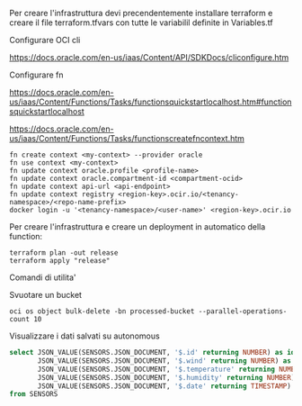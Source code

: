 Per creare l'infrastruttura devi precendentemente installare terraform e creare il file terraform.tfvars con tutte le variabilil definite in Variables.tf

Configurare OCI cli

https://docs.oracle.com/en-us/iaas/Content/API/SDKDocs/cliconfigure.htm

Configurare fn

https://docs.oracle.com/en-us/iaas/Content/Functions/Tasks/functionsquickstartlocalhost.htm#functionsquickstartlocalhost

https://docs.oracle.com/en-us/iaas/Content/Functions/Tasks/functionscreatefncontext.htm

```console
fn create context <my-context> --provider oracle
fn use context <my-context>
fn update context oracle.profile <profile-name>
fn update context oracle.compartment-id <compartment-ocid>
fn update context api-url <api-endpoint>
fn update context registry <region-key>.ocir.io/<tenancy-namespace>/<repo-name-prefix>
docker login -u '<tenancy-namespace>/<user-name>' <region-key>.ocir.io
```

Per creare l'infrastruttura e creare un deployment in automatico della function:

```console
terraform plan -out release
terraform apply "release"
```

Comandi di utilita'

Svuotare un bucket

```console
oci os object bulk-delete -bn processed-bucket --parallel-operations-count 10
```

Visualizzare i dati salvati su autonomous

```sql
select JSON_VALUE(SENSORS.JSON_DOCUMENT, '$.id' returning NUMBER) as id,
       JSON_VALUE(SENSORS.JSON_DOCUMENT, '$.wind' returning NUMBER) as wind,
       JSON_VALUE(SENSORS.JSON_DOCUMENT, '$.temperature' returning NUMBER) as temperature,
       JSON_VALUE(SENSORS.JSON_DOCUMENT, '$.humidity' returning NUMBER) as humidity,
       JSON_VALUE(SENSORS.JSON_DOCUMENT, '$.date' returning TIMESTAMP) as time
from SENSORS
```